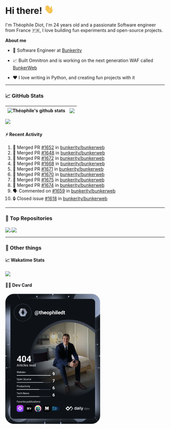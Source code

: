 # Hi there! <img src="./wave.gif" width="30px" height="30px" />

I'm Théophile Diot, I'm 24 years old and a passionate Software engineer from France 🇫🇷, I love building fun experiments and open-source projects.

**About me**

- 💼 Software Engineer at [Bunkerity](https://www.bunkerity.com/)

- 📈 Built Omnitron and is working on the next generation WAF called [BunkerWeb](https://www.bunkerweb.io)

- ❤️ I love writing in Python, and creating fun projects with it

---

### 📈 GitHub Stats

| <img align="center" src="https://github-readme-stats.vercel.app/api?username=TheophileDiot&show_icons=true&include_all_commits=true&theme=algolia&hide_border=true&rank_icon=github" alt="Théophile's github stats" /> | <img align="center" src="https://github-readme-stats.vercel.app/api/top-langs/?username=TheophileDiot&layout=compact&theme=algolia&hide_border=true" /> |
| ---------------------------------------------------------------------------------------------------------------------------------------------------------------------------------------------------------------------- | ------------------------------------------------------------------------------------------------------------------------------------------------------- |

![](https://github-readme-activity-graph.vercel.app/graph?username=TheophileDiot&theme=tokyo-night)

#### :zap: Recent Activity

<!--START_SECTION:activity-->
1. 🎉 Merged PR [#1652](https://github.com/bunkerity/bunkerweb/pull/1652) in [bunkerity/bunkerweb](https://github.com/bunkerity/bunkerweb)
2. 🎉 Merged PR [#1648](https://github.com/bunkerity/bunkerweb/pull/1648) in [bunkerity/bunkerweb](https://github.com/bunkerity/bunkerweb)
3. 🎉 Merged PR [#1672](https://github.com/bunkerity/bunkerweb/pull/1672) in [bunkerity/bunkerweb](https://github.com/bunkerity/bunkerweb)
4. 🎉 Merged PR [#1668](https://github.com/bunkerity/bunkerweb/pull/1668) in [bunkerity/bunkerweb](https://github.com/bunkerity/bunkerweb)
5. 🎉 Merged PR [#1671](https://github.com/bunkerity/bunkerweb/pull/1671) in [bunkerity/bunkerweb](https://github.com/bunkerity/bunkerweb)
6. 🎉 Merged PR [#1670](https://github.com/bunkerity/bunkerweb/pull/1670) in [bunkerity/bunkerweb](https://github.com/bunkerity/bunkerweb)
7. 🎉 Merged PR [#1675](https://github.com/bunkerity/bunkerweb/pull/1675) in [bunkerity/bunkerweb](https://github.com/bunkerity/bunkerweb)
8. 🎉 Merged PR [#1674](https://github.com/bunkerity/bunkerweb/pull/1674) in [bunkerity/bunkerweb](https://github.com/bunkerity/bunkerweb)
9. 🗣 Commented on [#1659](https://github.com/bunkerity/bunkerweb/issues/1659#issuecomment-2457439143) in [bunkerity/bunkerweb](https://github.com/bunkerity/bunkerweb)
10. 🔒 Closed issue [#1618](https://github.com/bunkerity/bunkerweb/issues/1618) in [bunkerity/bunkerweb](https://github.com/bunkerity/bunkerweb)
<!--END_SECTION:activity-->

---

### 🔧 Top Repositories

<a href="https://github.com/bunkerity/bunkerweb">
  <img align="center" src="https://github-readme-stats.vercel.app/api/pin/?username=Bunkerity&repo=bunkerweb&theme=algolia" />
</a>
<a href="https://github.com/TheophileDiot/Omnitron">
  <img align="center" src="https://github-readme-stats.vercel.app/api/pin/?username=TheophileDiot&repo=Omnitron&theme=algolia" />
</a>

---

### 🎉 Other things

#### 📈 Wakatime Stats

<a href="https://wakatime.com/@theophile_bunkerity">
  <img align="center" src="https://github-readme-stats.vercel.app/api/wakatime?username=3aa5ce41-c253-43d9-8441-a721e446a45f&layout=compact&theme=algolia" />
</a>

#### 👨‍💻 Dev Card

<a href="https://app.daily.dev/TheophileDt">
  <img src="./devcard.svg" width="300" alt="Théophile Diot's Dev Card"/>
</a>
